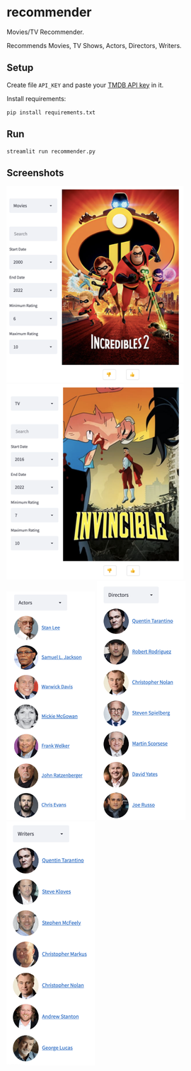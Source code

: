 # recommender
Movies/TV Recommender.

Recommends Movies, TV Shows, Actors, Directors, Writers.

## Setup

Create file `API_KEY` and paste your [TMDB API key](https://www.themoviedb.org/settings/api) in it.

Install requirements:
```shell
pip install requirements.txt
```

## Run
```shell
streamlit run recommender.py
```

## Screenshots

<img src="/images/screen1.png" width="400" />
<img src="/images/screen2.png" width="400" />
<img src="/images/screen3.png" width="200" />
<img src="/images/screen4.png" width="200" />
<img src="/images/screen5.png" width="200" />